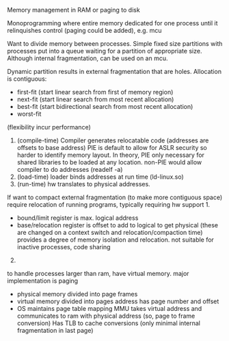 <!-- SPDX-License-Identifier: zlib-acknowledgement -->

Memory management in RAM or paging to disk

Monoprogramming where entire memory dedicated for one process until it relinquishes control (paging could be added), e.g. mcu

Want to divide memory between processes.
Simple fixed size partitions with processes put into a queue waiting for a partition of appropriate size.
Although internal fragmentation, can be used on an mcu.

Dynamic partition results in external fragmentation that are holes.
Allocation is contiguous:
  * first-fit (start linear search from first of memory region)
  * next-fit (start linear search from most recent allocation)
  * best-fit (start bidirectional search from most recent allocation)
  * worst-fit 

(flexibility incur performance)
1. (compile-time) Compiler generates relocatable code (addresses are offsets to base address)
PIE is default to allow for ASLR security so harder to identify memory layout.
In theory, PIE only necessary for shared libraries to be loaded at any location.
non-PIE would allow compiler to do addresses (readelf -a)
2. (load-time) loader binds addresses at run time (ld-linux.so)
3. (run-time) hw translates to physical addresses.

If want to compact external fragmentation (to make more contiguous space) require relocation of running programs, typically requiring hw support
1.
  * bound/limit register is max. logical address 
  * base/relocation register is offset to add to logical to get physical
  (these are changed on a context switch and relocation/compaction time)
  provides a degree of memory isolation and relocation.
  not suitable for inactive processes, code sharing
2. 
  to handle processes larger than ram, have virtual memory.
  major implementation is paging
  * physical memory divided into page frames
  * virtual memory divided into pages
    address has page number and offset 
  * OS maintains page table mapping
    MMU takes virtual address and communicates to ram with physical address (so, page to frame conversion)
    Has TLB to cache conversions
  (only minimal internal fragmentation in last page)
